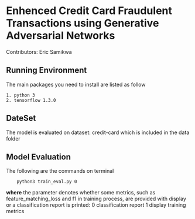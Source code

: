 
# Enhenced Credit Card Fraudulent Transactions using Generative Adversarial Networks

Contributors: Eric Samikwa

## Running Environment

The main packages you need to install are listed as follow

```
1. python 3 
2. tensorflow 1.3.0
```

## DateSet

The model is evaluated on dataset: credit-card which is included in the data folder

## Model Evaluation

The following are the commands on terminal 

```
    python3 train_eval.py 0
```
**where** the parameter denotes whether some metrics, such as feature_matching_loss and f1 in training process, are provided with display or a classification report is printed:
    0   classification report
    1   display training metrics

